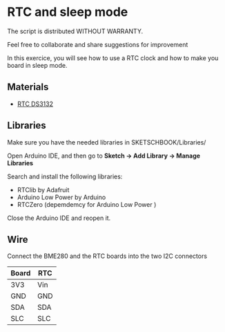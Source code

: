# RTC and sleep mode
The script is distributed WITHOUT WARRANTY.

Feel free to collaborate and share suggestions for improvement

In this exercice, you will see how to use a RTC clock and how to make you board in sleep mode.

## Materials
* [RTC DS3132](https://www.adafruit.com/product/3013)

## Libraries
Make sure you have the needed libraries in SKETSCHBOOK/Libraries/

Open Arduino IDE, and then go to **Sketch -> Add Library -> Manage Libraries** 

Search and install the following libraries:

* RTClib by Adafruit
* Arduino Low Power by Arduino
* RTCZero (depemdemcy for Arduino Low Power )


Close the Arduino IDE and reopen it.

## Wire

Connect the BME280 and the RTC boards into the two I2C connectors

Board | RTC
--- | ---
3V3 | Vin
GND | GND
SDA | SDA
SLC | SLC